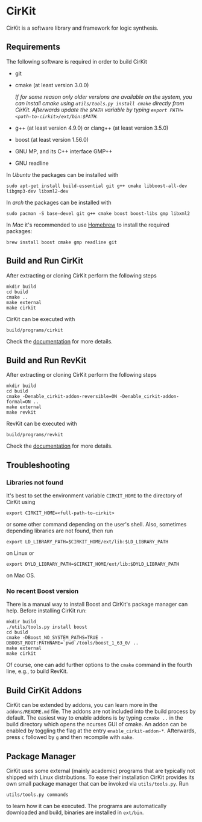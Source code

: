 # CirKit

CirKit is a software library and framework for logic synthesis.

## Requirements

The following software is required in order to build CirKit

* git
* cmake (at least version 3.0.0)

  *If for some reason only older versions are available on the system, you can install cmake using `utils/tools.py install cmake` directly from CirKit. Afterwards update the `$PATH` variable by typing `export PATH=<path-to-cirkit>/ext/bin:$PATH`.*
* g++ (at least version 4.9.0) or clang++ (at least version 3.5.0)
* boost (at least version 1.56.0)
* GNU MP, and its C++ interface GMP++
* GNU readline

In *Ubuntu* the packages can be installed with

    sudo apt-get install build-essential git g++ cmake libboost-all-dev libgmp3-dev libxml2-dev

In *arch* the packages can be installed with

    sudo pacman -S base-devel git g++ cmake boost boost-libs gmp libxml2

In *Mac* it's recommended to use [Homebrew](http://brew.sh/) to install the required packages:

    brew install boost cmake gmp readline git

## Build and Run CirKit

After extracting or cloning CirKit perform the following steps

    mkdir build
    cd build
    cmake ..
    make external
    make cirkit

CirKit can be executed with

    build/programs/cirkit

Check the [documentation](http://msoeken.github.io/cirkit_doc.html) for more details.

## Build and Run RevKit

After extracting or cloning CirKit perform the following steps

    mkdir build
    cd build
    cmake -Denable_cirkit-addon-reversible=ON -Denable_cirkit-addon-formal=ON ..
    make external
    make revkit

RevKit can be executed with

    build/programs/revkit

Check the [documentation](http://msoeken.github.io/cirkit_doc.html) for more details.

## Troubleshooting

### Libraries not found

It's best to set the environment variable `CIRKIT_HOME` to the
directory of CirKit using

    export CIRKIT_HOME=<full-path-to-cirkit>

or some other command depending on the user's shell.  Also, sometimes
depending libraries are not found, then run

    export LD_LIBRARY_PATH=$CIRKIT_HOME/ext/lib:$LD_LIBRARY_PATH

on Linux or

    export DYLD_LIBRARY_PATH=$CIRKIT_HOME/ext/lib:$DYLD_LIBRARY_PATH

on Mac OS.

### No recent Boost version

There is a manual way to install Boost and CirKit's package manager
can help.  Before installing CirKit run:

    mkdir build
    ./utils/tools.py install boost
    cd build
    cmake -DBoost_NO_SYSTEM_PATHS=TRUE -DBOOST_ROOT:PATHNAME=`pwd`/tools/boost_1_63_0/ ..
    make external
    make cirkit

Of course, one can add further options to the `cmake` command in the
fourth line, e.g., to build RevKit.

## Build CirKit Addons

CirKit can be extended by addons, you can learn more in the `addons/README.md`
file.  The addons are not included into the build process by default.  The
easiest way to enable addons is by typing `ccmake ..` in the build directory
which opens the ncurses GUI of cmake.  An addon can be enabled by toggling the
flag at the entry `enable_cirkit-addon-*`.  Afterwards, press `c` followed by
`g` and then recompile with `make`.

## Package Manager

CirKit uses some external (mainly academic) programs that are typically not
shipped with Linux distributions.  To ease their installation CirKit provides
its own small package manager that can be invoked via `utils/tools.py`.  Run

    utils/tools.py commands

to learn how it can be executed.  The programs are automatically downloaded and
build, binaries are installed in `ext/bin`.

